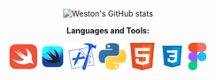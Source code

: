 <div align="center", padding="20px">
  
![Weston's GitHub stats](https://github-readme-stats.vercel.app/api?username=wmauz677&show_icons=true&theme=cobalt)

**Languages and Tools:**  

<img height="50" src="assets/swift.svg">
<img height="50" src="assets/swiftui.svg">
<img height="50" src="assets/xcode.svg">
<img height="50" src="assets/python.svg">
<img height="50" src="assets/html.svg">
<img height="50" src="assets/css.svg">
<img height="50" src="assets/figma.svg">
  
</div>

<!-- 
- 🔭 I’m currently working on my mechanical engineering career
- 🌱 I’m currently learning Typescript
- 📫 How to reach me: https://wmauz677.github.io/documentation/
 -->
